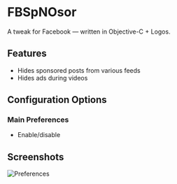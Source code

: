 # FBSpNOsor
A tweak for Facebook — written in Objective-C + Logos.

## Features
* Hides sponsored posts from various feeds
* Hides ads during videos

## Configuration Options

### Main Preferences
* Enable/disable

## Screenshots

![Preferences](https://user-images.githubusercontent.com/27970288/77005163-44c4ad00-6958-11ea-99c0-a9061e6410df.png)

